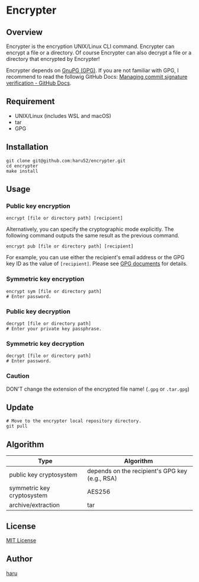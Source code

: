 # Encrypter

## Overview

Encrypter is the encryption UNIX/Linux CLI command. Encrypter can encrypt a file or a directory. Of course Encrypter can also decrypt a file or a directory that encrypted by Encrypter!

Encrypter depends on [GnuPG (GPG)](https://gnupg.org/). If you are not familiar with GPG, I recommend to read the followig GitHub Docs: [Managing commit signature verification - GitHub Docs](https://docs.github.com/en/authentication/managing-commit-signature-verification).

## Requirement

- UNIX/Linux (includes WSL and macOS)
- tar
- GPG

## Installation

```console
git clone git@github.com:haru52/encrypter.git
cd encrypter
make install
```

## Usage

### Public key encryption

```console
encrypt [file or directory path] [recipient]
```

Alternatively, you can specify the cryptographic mode explicitly. The following command outputs the same result as the previous command.

```console
encrypt pub [file or directory path] [recipient]
```

For example, you can use either the recipient's email address or the GPG key ID as the value of `[recipient]`. Please see [GPG documents](https://www.gnupg.org/documentation/index.html) for details.

### Symmetric key encryption

```console
encrypt sym [file or directory path]
# Enter password.
```

### Public key decryption

```console
decrypt [file or directory path]
# Enter your private key passphrase.
```

### Symmetric key decryption

```console
decrypt [file or directory path]
# Enter password.
```

### Caution

DON'T change the extension of the encrypted file name! (`.gpg` or `.tar.gpg`)

## Update

```console
# Move to the encrypter local repository directory.
git pull
```

## Algorithm

| Type | Algorithm |
|-|-|
| public key cryptosystem | depends on the recipient's GPG key (e.g., RSA) |
| symmetric key cryptosystem | AES256 |
| archive/extraction | tar |

## License

[MIT License](LICENSE)

## Author

[haru](https://haru52.com/)
